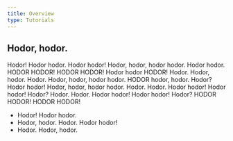 ```yaml
---
title: Overview
type: Tutorials
---
```


## Hodor, hodor. 

Hodor! Hodor hodor. Hodor hodor! Hodor, hodor, hodor hodor. Hodor hodor. HODOR HODOR! HODOR HODOR! Hodor hodor HODOR! Hodor. Hodor, hodor. Hodor. Hodor, hodor, hodor hodor. HODOR hodor, hodor. Hodor? Hodor hodor! Hodor, hodor, hodor hodor. Hodor. Hodor. Hodor hodor! Hodor hodor! Hodor? Hodor. Hodor. Hodor hodor! Hodor hodor! Hodor? HODOR HODOR! HODOR HODOR! 

- Hodor! Hodor hodor. 
- Hodor, hodor. Hodor. Hodor hodor! 
- Hodor. Hodor, hodor.

